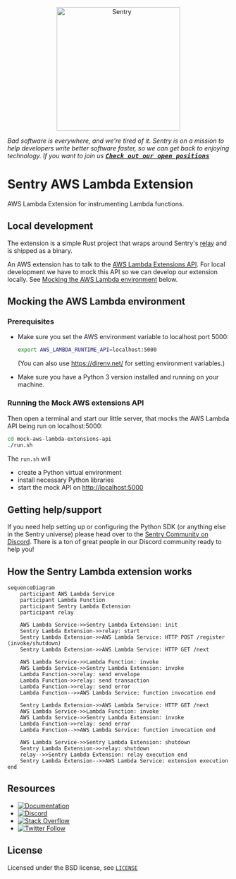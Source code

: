 <p align="center">
  <a href="https://sentry.io/?utm_source=github&utm_medium=logo" target="_blank">
    <picture>
      <source srcset="https://sentry-brand.storage.googleapis.com/sentry-logo-white.png" media="(prefers-color-scheme: dark)" />
      <source srcset="https://sentry-brand.storage.googleapis.com/sentry-logo-black.png" media="(prefers-color-scheme: light), (prefers-color-scheme: no-preference)" />
      <img src="https://sentry-brand.storage.googleapis.com/sentry-logo-black.png" alt="Sentry" width="280">
    </picture>
  </a>
</p>

_Bad software is everywhere, and we're tired of it. Sentry is on a mission to help developers write better software faster, so we can get back to enjoying technology. If you want to join us [<kbd>**Check out our open positions**</kbd>](https://sentry.io/careers/)_

# Sentry AWS Lambda Extension

AWS Lambda Extension for instrumenting Lambda functions.

## Local development

The extension is a simple Rust project that wraps around Sentry's [relay](https://github.com/getsentry/relay) and is shipped as a binary.

An AWS extension has to talk to the [AWS Lambda Extensions API](https://docs.aws.amazon.com/lambda/latest/dg/runtimes-extensions-api.html). For local development we have to mock this API so we can develop our extension locally. See [Mocking the AWS Lambda environment](#mocking-the-aws-lambda-environment) below.

## Mocking the AWS Lambda environment

### Prerequisites

- Make sure you set the AWS environment variable to localhost port 5000:

  ```bash
  export AWS_LAMBDA_RUNTIME_API=localhost:5000
  ```

  (You can also use https://direnv.net/ for setting environment variables.)

- Make sure you have a Python 3 version installed and running on your machine.

### Running the Mock AWS extensions API

Then open a terminal and start our little server, that mocks the AWS Lambda API being run on localhost:5000:

```bash
cd mock-aws-lambda-extensions-api
./run.sh
```

The `run.sh` will

- create a Python virtual environment
- install necessary Python libraries
- start the mock API on [http://localhost:5000](http://localhost:5000)

## Getting help/support

If you need help setting up or configuring the Python SDK (or anything else in the Sentry universe) please head over to the [Sentry Community on Discord](https://discord.com/invite/Ww9hbqr). There is a ton of great people in our Discord community ready to help you!

## How the Sentry Lambda extension works

```mermaid
sequenceDiagram
    participant AWS Lambda Service
    participant Lambda Function
    participant Sentry Lambda Extension
    participant relay

    AWS Lambda Service->>Sentry Lambda Extension: init
    Sentry Lambda Extension->>relay: start
    Sentry Lambda Extension->>AWS Lambda Service: HTTP POST /register (invoke/shutdown)
    Sentry Lambda Extension->>AWS Lambda Service: HTTP GET /next

    AWS Lambda Service->>Lambda Function: invoke
    AWS Lambda Service->>Sentry Lambda Extension: invoke
    Lambda Function->>relay: send envelope
    Lambda Function->>relay: send transaction
    Lambda Function->>relay: send error
    Lambda Function-->>AWS Lambda Service: function invocation end

    Sentry Lambda Extension->>AWS Lambda Service: HTTP GET /next
    AWS Lambda Service->>Lambda Function: invoke
    AWS Lambda Service->>Sentry Lambda Extension: invoke
    Lambda Function->>relay: send error
    Lambda Function-->>AWS Lambda Service: function invocation end

    AWS Lambda Service->>Sentry Lambda Extension: shutdown
    Sentry Lambda Extension->>relay: shutdown
    relay-->>Sentry Lambda Extension: relay execution end
    Sentry Lambda Extension-->>AWS Lambda Service: extension execution end
```

## Resources

- [![Documentation](https://img.shields.io/badge/documentation-sentry.io-green.svg)](https://docs.sentry.io/quickstart/)
- [![Discord](https://img.shields.io/discord/621778831602221064)](https://discord.gg/Ww9hbqr)
- [![Stack Overflow](https://img.shields.io/badge/stack%20overflow-sentry-green.svg)](http://stackoverflow.com/questions/tagged/sentry)
- [![Twitter Follow](https://img.shields.io/twitter/follow/getsentry?label=getsentry&style=social)](https://twitter.com/intent/follow?screen_name=getsentry)

## License

Licensed under the BSD license, see [`LICENSE`](LICENSE)
